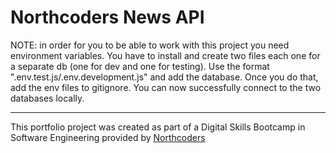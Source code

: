 # Northcoders News API

NOTE: in order for you to be able to work with this project you need environment variables. You have to install <npm i dotenv> and create two files each one for a separate db (one for dev and one for testing). Use the format ".env.test.js/.env.development.js" and add the database. Once you do that, add the env files to gitignore.  You can now successfully connect to the two databases locally.



--- 

This portfolio project was created as part of a Digital Skills Bootcamp in Software Engineering provided by [Northcoders](https://northcoders.com/)
